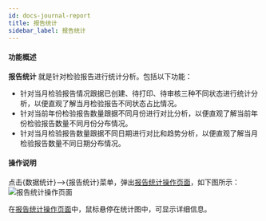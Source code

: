 ```yaml
---
id: docs-journal-report
title: 报告统计
sidebar_label: 报告统计
---
```


#### 功能概述

**报告统计** 就是针对检验报告进行统计分析。包括以下功能：

- 针对当月检验报告情况跟据已创建、待打印、待审核三种不同状态进行统计分析，以便直观了解当月检验报告不同状态占比情况。
- 针对当前年份检验报告数量跟据不同月份进行对比分析，以便直观了解当前年份检验报告数量不同月份分布情况。
- 针对当月检验报告数量跟据不同日期进行对比和趋势分析，以便直观了解当月检验报告数量不同日期分布情况。

#### 操作说明

点击{数据统计}-->{报告统计}菜单，弹出[报告统计操作页面](#报告统计操作页面)，如下图所示：
![报告统计操作页面](http://datmfiles.ebookchain.org/1LBjh48BXl6LIMSChain-%E6%95%B0%E6%8D%AE%E7%BB%9F%E8%AE%A1-%E6%8A%A5%E5%91%8A%E7%BB%9F%E8%AE%A1%E6%93%8D%E4%BD%9C%E9%A1%B5%E9%9D%A2.png "报告统计操作页面")

在[报告统计操作页面](#报告统计操作页面)中，鼠标悬停在统计图中，可显示详细信息。
